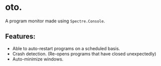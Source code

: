 # oto.
A program monitor made using `Spectre.Console`.

## Features:
- Able to auto-restart programs on a scheduled basis.
- Crash detection. (Re-opens programs that have closed unexpectedly)
- Auto-minimize windows.
